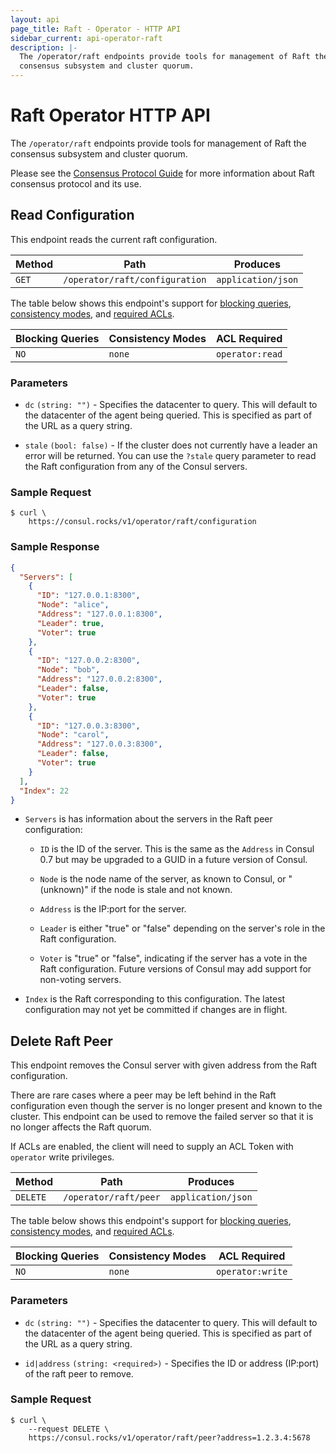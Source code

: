 ```yaml
---
layout: api
page_title: Raft - Operator - HTTP API
sidebar_current: api-operator-raft
description: |-
  The /operator/raft endpoints provide tools for management of Raft the
  consensus subsystem and cluster quorum.
---
```


# Raft Operator HTTP API

The `/operator/raft` endpoints provide tools for management of Raft the
consensus subsystem and cluster quorum.

Please see the [Consensus Protocol Guide](/docs/internals/consensus.html) for
more information about Raft consensus protocol and its use.

## Read Configuration

This endpoint reads the current raft configuration.

| Method | Path                           | Produces                   |
| ------ | ------------------------------ | -------------------------- |
| `GET`  | `/operator/raft/configuration` | `application/json`         |

The table below shows this endpoint's support for
[blocking queries](/agent/api-v1/api-server/index.html#blocking-queries),
[consistency modes](/agent/api-v1/api-server/index.html#consistency-modes), and
[required ACLs](/agent/api-v1/api-server/index.html#acls).

| Blocking Queries | Consistency Modes | ACL Required    |
| ---------------- | ----------------- | --------------- |
| `NO`             | `none`            | `operator:read` |

### Parameters

- `dc` `(string: "")` - Specifies the datacenter to query. This will default to
  the datacenter of the agent being queried. This is specified as part of the
  URL as a query string.

- `stale` `(bool: false)` - If the cluster does not currently have a leader an
  error will be returned. You can use the `?stale` query parameter to read the
  Raft configuration from any of the Consul servers.

### Sample Request

```text
$ curl \
    https://consul.rocks/v1/operator/raft/configuration
```

### Sample Response

```json
{
  "Servers": [
    {
      "ID": "127.0.0.1:8300",
      "Node": "alice",
      "Address": "127.0.0.1:8300",
      "Leader": true,
      "Voter": true
    },
    {
      "ID": "127.0.0.2:8300",
      "Node": "bob",
      "Address": "127.0.0.2:8300",
      "Leader": false,
      "Voter": true
    },
    {
      "ID": "127.0.0.3:8300",
      "Node": "carol",
      "Address": "127.0.0.3:8300",
      "Leader": false,
      "Voter": true
    }
  ],
  "Index": 22
}
```

- `Servers` is has information about the servers in the Raft peer configuration:

  - `ID` is the ID of the server. This is the same as the `Address` in Consul
    0.7 but may be upgraded to a GUID in a future version of Consul.

  - `Node` is the node name of the server, as known to Consul, or "(unknown)" if
    the node is stale and not known.

  - `Address` is the IP:port for the server.

  - `Leader` is either "true" or "false" depending on the server's role in the
    Raft configuration.

  - `Voter` is "true" or "false", indicating if the server has a vote in the
    Raft configuration. Future versions of Consul may add support for non-voting
    servers.

- `Index` is the Raft corresponding to this configuration. The latest
  configuration may not yet be committed if changes are in flight.

## Delete Raft Peer

This endpoint removes the Consul server with given address from the Raft
configuration.

There are rare cases where a peer may be left behind in the Raft configuration
even though the server is no longer present and known to the cluster. This
endpoint can be used to remove the failed server so that it is no longer affects
the Raft quorum.

If ACLs are enabled, the client will need to supply an ACL Token with `operator`
write privileges.

| Method   | Path                         | Produces                   |
| -------- | ---------------------------- | -------------------------- |
| `DELETE` | `/operator/raft/peer`        | `application/json`         |

The table below shows this endpoint's support for
[blocking queries](/agent/api-v1/api-server/index.html#blocking-queries),
[consistency modes](/agent/api-v1/api-server/index.html#consistency-modes), and
[required ACLs](/agent/api-v1/api-server/index.html#acls).

| Blocking Queries | Consistency Modes | ACL Required     |
| ---------------- | ----------------- | ---------------- |
| `NO`             | `none`            | `operator:write` |

### Parameters

- `dc` `(string: "")` - Specifies the datacenter to query. This will default to
  the datacenter of the agent being queried. This is specified as part of the
  URL as a query string.

- `id|address` `(string: <required>)` - Specifies the ID or address (IP:port) of the raft peer to remove.

### Sample Request

```text
$ curl \
    --request DELETE \
    https://consul.rocks/v1/operator/raft/peer?address=1.2.3.4:5678
```
